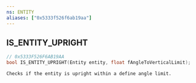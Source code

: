 ```yaml
---
ns: ENTITY
aliases: ["0x5333f526f6ab19aa"]
---
```

## IS_ENTITY_UPRIGHT

```c
// 0x5333F526F6AB19AA
bool IS_ENTITY_UPRIGHT(Entity entity, float fAngleToVerticalLimit);
```

```
Checks if the entity is upright within a define angle limit.
```

